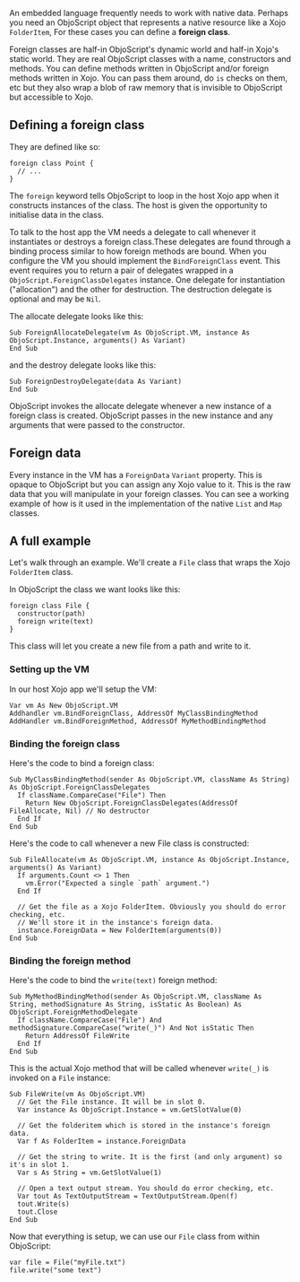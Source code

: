 An embedded language frequently needs to work with native data. Perhaps you need an ObjoScript object that represents a native resource like a Xojo `FolderItem`, For these cases you can define a **foreign class**. 

Foreign classes are half-in ObjoScript's dynamic world and half-in Xojo's static world. They are real ObjoScript classes with a name, constructors and methods. You can define methods written in ObjoScript and/or foreign methods written in Xojo. You can pass them around, do `is` checks on them, etc but they also wrap a blob of raw memory that is invisible to ObjoScript but accessible to Xojo.

## Defining a foreign class
They are defined like so:

```objo
foreign class Point {
  // ...
}
```

The `foreign` keyword tells ObjoScript to loop in the host Xojo app when it constructs instances of the class. The host is given the opportunity to initialise data in the class.

To talk to the host app the VM needs a delegate to call whenever it instantiates or destroys a foreign class.These delegates are found through a binding process similar to how foreign methods are bound. When you configure the VM you should implement the `BindForeignClass` event. This event requires you to return a pair of delegates wrapped in a `ObjoScript.ForeignClassDelegates` instance. One delegate for instantiation ("allocation") and the other for destruction. The destruction delegate is optional and may be `Nil`.

The allocate delegate looks like this:

```xojo
Sub ForeignAllocateDelegate(vm As ObjoScript.VM, instance As ObjoScript.Instance, arguments() As Variant)
End Sub
```

and the destroy delegate looks like this:

```xojo
Sub ForeignDestroyDelegate(data As Variant)
End Sub
```

ObjoScript invokes the allocate delegate whenever a new instance of a foreign class is created. ObjoScript passes in the new instance and any arguments that were passed to the constructor.

## Foreign data
Every instance in the VM has a `ForeignData` `Variant` property. This is opaque to ObjoScript but you can assign any Xojo value to it. This is the raw data that you will manipulate in your foreign classes. You can see a working example of how is it used in the implementation of the native `List` and `Map` classes. 

## A full example
Let's walk through an example. We'll create a `File` class that wraps the Xojo `FolderItem` class.

In ObjoScript the class we want looks like this:

```objo
foreign class File {
  constructor(path)
  foreign write(text)
}
```

This class will let you create a new file from a path and write to it.

### Setting up the VM
In our host Xojo app we'll setup the VM:

```xojo
Var vm As New ObjoScript.VM
Addhandler vm.BindForeignClass, AddressOf MyClassBindingMethod
AddHandler vm.BindForeignMethod, AddressOf MyMethodBindingMethod
```

### Binding the foreign class
Here's the code to bind a foreign class:

```xojo
Sub MyClassBindingMethod(sender As ObjoScript.VM, className As String) As ObjoScript.ForeignClassDelegates
  If className.CompareCase("File") Then
    Return New ObjoScript.ForeignClassDelegates(AddressOf FileAllocate, Nil) // No destructor
  End If
End Sub
```

Here's the code to call whenever a new File class is constructed:

```xojo
Sub FileAllocate(vm As ObjoScript.VM, instance As ObjoScript.Instance, arguments() As Variant)
  If arguments.Count <> 1 Then
    vm.Error("Expected a single `path` argument.")
  End If
  
  // Get the file as a Xojo FolderItem. Obviously you should do error checking, etc.
  // We'll store it in the instance's foreign data.
  instance.ForeignData = New FolderItem(arguments(0))
End Sub
```

### Binding the foreign method
Here's the code to bind the `write(text)` foreign method:

```xojo
Sub MyMethodBindingMethod(sender As ObjoScript.VM, className As String, methodSignature As String, isStatic As Boolean) As ObjoScript.ForeignMethodDelegate
  If className.CompareCase("File") And methodSignature.CompareCase("write(_)") And Not isStatic Then
    Return AddressOf FileWrite
  End If
End Sub
```

This is the actual Xojo method that will be called whenever `write(_)` is invoked on a `File` instance:

```xojo
Sub FileWrite(vm As ObjoScript.VM)
  // Get the File instance. It will be in slot 0.
  Var instance As ObjoScript.Instance = vm.GetSlotValue(0)
  
  // Get the folderitem which is stored in the instance's foreign data.
  Var f As FolderItem = instance.ForeignData
  
  // Get the string to write. It is the first (and only argument) so it's in slot 1.
  Var s As String = vm.GetSlotValue(1)
  
  // Open a text output stream. You should do error checking, etc.
  Var tout As TextOutputStream = TextOutputStream.Open(f)
  tout.Write(s)
  tout.Close
End Sub
```

Now that everything is setup, we can use our `File` class from within ObjoScript:

```objo
var file = File("myFile.txt")
file.write("some text")
```
